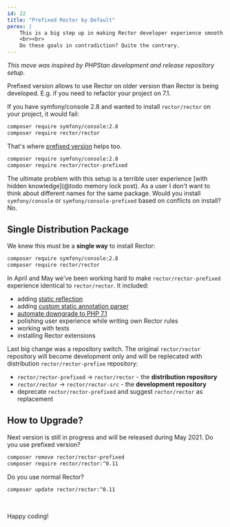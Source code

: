 ```yaml
---
id: 22
title: "Prefixed Rector by Default"
perex: |
    This is a big step up in making Rector developer experience smooth and intuitive. It will also ease development for Rector contributors. We won't have think about dependencies in `composer.json` anymore.
    <br><br>
    Do these goals in contradiction? Quite the contrary.
---
```


*This move was inspired by PHPStan development and release repository setup.*

Prefixed version allows to use Rector on older version than Rector is being developed. E.g. if you need to refactor your project on 7.1.

If you have symfony/console 2.8 and wanted to install `rector/rector` on your project, it would fail:

```bash
composer require symfony/console:2.8
composer require rector/rector
```

<em class="fas fa-fw fa-times text-danger fa-2x"></em>

That's where [prefixed version](/blog/2020/01/20/how-to-install-rector-despite-composer-conflicts) helps too.

```bash
composer require symfony/console:2.8
composer require rector/rector-prefixed
```

<em class="fas fa-fw fa-check text-success fa-2x"></em>

The ultimate problem with this setup is a terrible user experience [with hidden knowledge](@todo memory lock post). As a user I don't want to think about different names for the same package. Would you install `symfony/console` or `symfony/console-prefixed` based on conflicts on install? No.

## Single Distribution Package

We knew this must be a **single way** to install Rector:

```bash
composer require symfony/console:2.8
composer require rector/rector
```

<em class="fas fa-fw fa-check text-success fa-2x"></em>

In April and May we've been working hard to make `rector/rector-prefixed` experience identical to `rector/rector`. It included:

- adding [static reflection](/blog/2021/03/15/legacy-refactoring-made-easy-with-static-reflection)
- adding [custom static annotation parser](/blog/from-doctrine-annotations-parser-to-static-reflection)
- [automate downgrade to PHP 7.1](/blog/2021/03/22/rector-010-released-with-php71-support)
- polishing user experience while writing own Rector rules
- working with tests
- installing Rector extensions

Last big change was a repository switch. The original `rector/rector` repository will become development only and will be replecated with distribution `rector/rector-prefixe` repository:

- `rector/rector-prefixed` → `rector/rector` - the **distribution repository**
- `rector/rector` → `rector/rector-src` - the **development repository**
- deprecate `rector/rector-prefixed` and suggest `rector/rector` as replacement

## How to Upgrade?

Next version is still in progress and will be released during May 2021.
Do you use prefixed version?

```bash
composer remove rector/rector-prefixed
composer require rector/rector:^0.11
```

Do you use normal Rector?

```bash
composer update rector/rector:^0.11
```

<br>

Happy coding!
